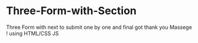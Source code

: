 # Three-Form-with-Section
Three Form with next to submit one by one and final got thank you Massege ! using HTML/CSS JS
